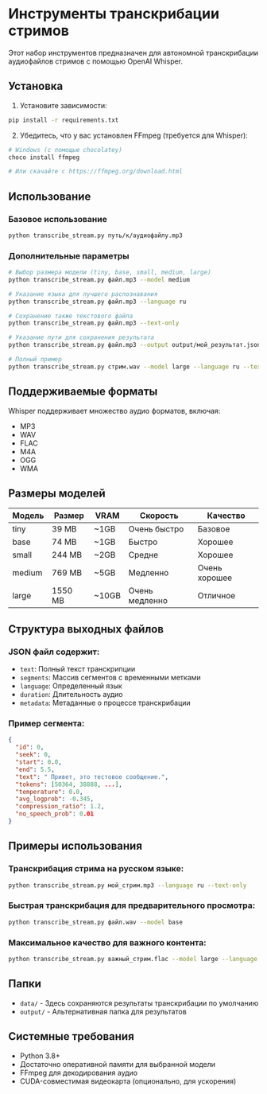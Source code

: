 # Инструменты транскрибации стримов

Этот набор инструментов предназначен для автономной транскрибации аудиофайлов стримов с помощью OpenAI Whisper.

## Установка

1. Установите зависимости:
```bash
pip install -r requirements.txt
```

2. Убедитесь, что у вас установлен FFmpeg (требуется для Whisper):
```bash
# Windows (с помощью chocolatey)
choco install ffmpeg

# Или скачайте с https://ffmpeg.org/download.html
```

## Использование

### Базовое использование
```bash
python transcribe_stream.py путь/к/аудиофайлу.mp3
```

### Дополнительные параметры

```bash
# Выбор размера модели (tiny, base, small, medium, large)
python transcribe_stream.py файл.mp3 --model medium

# Указание языка для лучшего распознавания
python transcribe_stream.py файл.mp3 --language ru

# Сохранение также текстового файла
python transcribe_stream.py файл.mp3 --text-only

# Указание пути для сохранения результата
python transcribe_stream.py файл.mp3 --output output/мой_результат.json

# Полный пример
python transcribe_stream.py стрим.wav --model large --language ru --text-only --output data/стрим_транскрипт.json
```

## Поддерживаемые форматы

Whisper поддерживает множество аудио форматов, включая:
- MP3
- WAV
- FLAC
- M4A
- OGG
- WMA

## Размеры моделей

| Модель | Размер | VRAM | Скорость | Качество |
|--------|---------|------|----------|----------|
| tiny   | 39 MB   | ~1GB | Очень быстро | Базовое |
| base   | 74 MB   | ~1GB | Быстро | Хорошее |
| small  | 244 MB  | ~2GB | Средне | Хорошее |
| medium | 769 MB  | ~5GB | Медленно | Очень хорошее |
| large  | 1550 MB | ~10GB | Очень медленно | Отличное |

## Структура выходных файлов

### JSON файл содержит:
- `text`: Полный текст транскрипции
- `segments`: Массив сегментов с временными метками
- `language`: Определенный язык
- `duration`: Длительность аудио
- `metadata`: Метаданные о процессе транскрибации

### Пример сегмента:
```json
{
  "id": 0,
  "seek": 0,
  "start": 0.0,
  "end": 5.5,
  "text": " Привет, это тестовое сообщение.",
  "tokens": [50364, 38888, ...],
  "temperature": 0.0,
  "avg_logprob": -0.345,
  "compression_ratio": 1.2,
  "no_speech_prob": 0.01
}
```

## Примеры использования

### Транскрибация стрима на русском языке:
```bash
python transcribe_stream.py мой_стрим.mp3 --language ru --text-only
```

### Быстрая транскрибация для предварительного просмотра:
```bash
python transcribe_stream.py файл.wav --model base
```

### Максимальное качество для важного контента:
```bash
python transcribe_stream.py важный_стрим.flac --model large --language ru --text-only
```

## Папки

- `data/` - Здесь сохраняются результаты транскрибации по умолчанию
- `output/` - Альтернативная папка для результатов

## Системные требования

- Python 3.8+
- Достаточно оперативной памяти для выбранной модели
- FFmpeg для декодирования аудио
- CUDA-совместимая видеокарта (опционально, для ускорения)
